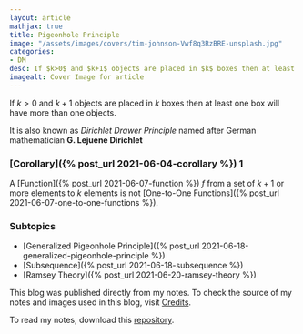 ```yaml
---
layout: article
mathjax: true
title: Pigeonhole Principle
image: "/assets/images/covers/tim-johnson-Vwf8q3RzBRE-unsplash.jpg"
categories:
- DM
desc: If $k>0$ and $k+1$ objects are placed in $k$ boxes then at least one box will have more than one objects. 
imagealt: Cover Image for article
---
```


If $k>0$ and $k+1$ objects are placed in $k$ boxes then at least one box will have more than one objects.





















































































































































































































































































































































































































It is also known as *Dirichlet Drawer Principle* named after German mathematician <b>G. Lejuene Dirichlet</b>

### [Corollary]({% post_url 2021-06-04-corollary %}) 1
A [Function]({% post_url 2021-06-07-function %}) $f$ from a set of $k+1$ or more elements to $k$ elements is not [One-to-One Functions]({% post_url 2021-06-07-one-to-one-functions %}).





















































































































































































































































































































































































































### Subtopics
- [Generalized Pigeonhole Principle]({% post_url 2021-06-18-generalized-pigeonhole-principle %})
- [Subsequence]({% post_url 2021-06-18-subsequence %})
- [Ramsey Theory]({% post_url 2021-06-20-ramsey-theory %})

This blog was published directly from my notes.
To check the source of my notes and images used in this blog, visit <a href="/credits.html" target="_blank">Credits</a>.

To read my notes, download this <a href="https://github.com/bovem/CS" target="blank">repository</a>.